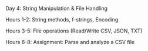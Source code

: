 Day 4: String Manipulation & File Handling

Hours 1-2: String methods, f-strings, Encoding

Hours 3-5: File operations (Read/Write CSV, JSON, TXT)

Hours 6-8: Assignment: Parse and analyze a CSV file
